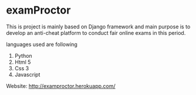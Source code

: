 # examProctor

This is project is mainly based on Django framework and main purpose is to develop an anti-cheat platform to conduct
fair online exams in this period. 

languages used are following 
1. Python 
2. Html 5
3. Css 3
4. Javascript

Website:
http://examproctor.herokuapp.com/
